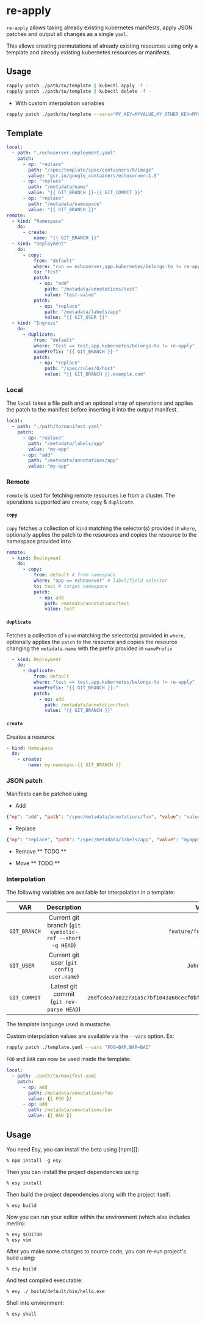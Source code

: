# re-apply

`re-apply` allows taking already existing kubernetes manifests, apply JSON
patches and output all changes as a single `yaml`.

This allows creating permutations of already existing resources using only a
template and already existing kubernetes resources or manifests. 

## Usage

```bash
rapply patch ./path/to/template | kubectl apply -f -
rapply patch ./path/to/template | kubectl delete -f -
```

* With custom interpolation variables

```bash
rapply patch ./path/to/template --vars="MY_KEY=MYVALUE,MY_OTHER_KEY=MYVALUE"
```

## Template

```yaml
local:
  - path: "./echoserver.deployment.yaml"
    patch:
      - op: "replace"
        path: "/spec/template/spec/containers/0/image"
        value: "gcr.io/google_containers/echoserver:1.5"
      - op: "replace"
        path: "/metadata/name"
        value: "{{ GIT_BRANCH }}-{{ GIT_COMMIT }}"
      - op: "replace"
        path: "/metadata/namespace"
        value: "{{ GIT_BRANCH }}"
remote:
  - kind: "Namespace"
    do:
      - create:
          name: "{{ GIT_BRANCH }}"
  - kind: "Deployment"
    do:
      - copy:
          from: "default"
          where: "run == echoserver,app.kubernetes/belongs-to != re-apply"
          to: "test"
          patch:
            - op: "add"
              path: "/metadata/annotations/test"
              value: "test-value"
          patch:
            - op: "replace"
              path: "/metadata/labels/app"
              value: "{{ GIT_USER }}"
  - kind: "Ingress"
    do:
      - duplicate:
          from: "default"
          where: "test == test,app.kubernetes/belongs-to != re-apply"
          namePrefix: "{{ GIT_BRANCH }}-"
          patch:
            - op: "replace"
              path: "/spec/rules/0/host"
              value: "{{ GIT_BRANCH }}.example.com"

```

### Local

The `local` takes a file path and an optional array of operations and applies
the patch to the manifest before inserting it into the output manifest.
``` yaml
local:
  - path: "./path/to/manifest.yaml"
    patch: 
      - op: "replace"
        path: "/metadata/labels/app"
        value: "my-app"
      - op: "add"
        path: "/metadata/annotations/app"
        value: "my-app"
```

### Remote

`remote` is used for fetching remote resources i.e from a cluster. The
operations supported are `create`, `copy` & `duplicate`. 

#### `copy`
`copy` fetches a collection of `kind` matching the selector(s) provided in
`where`, optionally applies the patch to the resources and copies the resource
to the namespace provided in`to`
```yaml
remote:
  - kind: Deployment
    do:
      - copy:
          from: default # from namespace
          where: "app == echoserver" # label/field selector
          to: test # target namespace
          patch: 
            - op: add
              path: /metdata/annotations/test
              value: test

```
#### `duplicate`
Fetches a collection of `kind` matching the selector(s) provided in `where`,
optionally applies the `patch` to the resource and copies the resource changing
the `metadata.name` with the prefix provided in `namePrefix`

``` yaml
  - kind: Deployment
    do:
      - duplicate:
          from: default
          where: "test == test,app.kubernetes/belongs-to != re-apply"
          namePrefix: "{{ GIT_BRANCH }}-"
          patch:
            - op: add
              path: /metadata/annotation/test
              value: "{{ GIT_BRANCH }}"
```
#### `create`
Creates a resource 

``` yaml
- kind: Namespace
  do:
    - create: 
        name: my-namespac-{{ GIT_BRANCH }}
```

### JSON patch

Manifests can be patched using
* Add

``` json
{"op": "add", "path": "/spec/metadata/annotations/foo", "value": "value"}
```
* Replace
``` json
{"op": "replace", "path": "/spec/metadata/labels/app", "value": "myapp"}

```
* Remove
** TODO **

* Move
** TODO **

### Interpolation

The following variables are available for interpolation in a template:

| VAR                                      | Description                                             | Value            |
| -------------                            | :-------------:                                         | -----:           |
| `GIT_BRANCH`                             | Current git branch (`git symbolic-ref --short -q HEAD`) | `feature/foobar` |
| `GIT_USER`                               | Current git user (`git config user.name`)               | `John Doe`       |
| `GIT_COMMIT`                             | Latest git commit (`git rev-parse HEAD`)                | `26dfcdea7a022731a5c7bf1043a60cecf0bfc342`          |

The template language used is mustache.

Custom interpolation values are available via the `--vars` option. Ex:

``` bash
rapply patch ./template.yaml --vars "FOO=BAR,BAR=BAZ"
```
`FOO` and `BAR` can now be used inside the template:
``` Yaml
local:
  - path: ./path/to/manifest.yaml
    patch:
      - op: add
        path: /metadata/annotations/foo
        value: {{ FOO }}
      - op: add
        path: /metadata/annotations/bar
        value: {{ BAR }}
```

## Usage

You need Esy, you can install the beta using [npm][]:

    % npm install -g esy

Then you can install the project dependencies using:

    % esy install

Then build the project dependencies along with the project itself:

    % esy build

Now you can run your editor within the environment (which also includes merlin):

    % esy $EDITOR
    % esy vim

After you make some changes to source code, you can re-run project's build
using:

    % esy build

And test compiled executable:

    % esy ./_build/default/bin/hello.exe

Shell into environment:

    % esy shell
